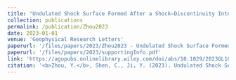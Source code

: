 ```yaml
---
title: "Undulated Shock Surface Formed After a Shock–Discontinuity Interaction"
collection: publications
permalink: /publication/Zhou2023
date: 2023-01-01
venue: 'Geophysical Research Letters'
paperurl: '/files/papers/2023/Zhou2023 - Undulated Shock Surface Formed After a Shock–Discontinuity Interaction.pdf'
paperurl: '/files/papers/2023/supportingInfo.pdf'
link: 'https://agupubs.onlinelibrary.wiley.com/doi/abs/10.1029/2023GL103848'
citation: '<b>Zhou, Y.</b>, Shen, C., Ji, Y. (2023). Undulated Shock Surface Formed After a Shock–Discontinuity Interaction. Geophysical Research Letters, 50, e2023GL103848. https://agupubs.onlinelibrary.wiley.com/doi/abs/10.1029/2023GL103848'
---
```

